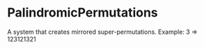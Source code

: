 # PalindromicPermutations
A system that creates mirrored super-permutations. Example: 3 => 123121321
